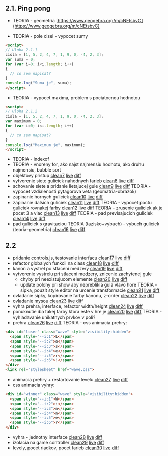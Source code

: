 ## 2.1. Ping pong
  - TEORIA - geometria [https://www.geogebra.org/m/cNEtsbvC](https://www.geogebra.org/m/cNEtsbvC)

  - TEORIA - pole cisel - vypocet sumy

```html
<script>
// Uloha 2.1.1
cisla = [1, 5, 2, 4, 7, 1, 9, 0, -4, 2, 3];
var suma = 0;
for (var i=0; i<i.length; i++)
{
  // co sem napisat?    
}
console.log("Suma je", suma);
</script>
```

  - TEORIA - vypocet maxima, problem s pociatocnou hodnotou

```html
<script>
// Uloha 2.1.2
cisla = [1, 5, 2, 4, 7, 1, 9, 0, -4, 2, 3];
var maximum = 0;
for (var i=0; i<i.length; i++)
{
  // co sem napisat?    
}
console.log("Maximum je", maximum);
</script>
```

  - TEORIA - indexof
  - TEORIA - vnoreny for, ako najst najmensiu hodnotu, ako druhu najmensiu, bubble sort
  - objektovy pristup [clean7](clean07/index.html) [live](https://rawgit.valky.eu/gabonator/Education/master/2022/Programming2/clean07/index.html) [diff](https://github.com/gabonator/Education/blob/master/2022/Programming2/diff.md#diff-07-vs-06)
  - vytvorenie siete guliciek nahodnych farieb [clean8](clean08/index.html) [live](https://rawgit.valky.eu/gabonator/Education/master/2022/Programming2/clean08/index.html) [diff](https://github.com/gabonator/Education/blob/master/2022/Programming2/diff.md#diff-08-vs-07)
  - schovanie siete a pridanie lietajucej gule [clean9](clean09/index.html) [live](https://rawgit.valky.eu/gabonator/Education/master/2022/Programming2/clean09/index.html) [diff](https://github.com/gabonator/Education/blob/master/2022/Programming2/diff.md#diff-09-vs-08)
  TEORIA - vypocet vzdialenosti pytagorova veta (geomatria-obrazok)
  - zapinanie hornych guliciek [clean10](clean10/index.html) [live](https://rawgit.valky.eu/gabonator/Education/master/2022/Programming2/clean10/index.html) [diff](https://github.com/gabonator/Education/blob/master/2022/Programming2/diff.md#diff-10-vs-09)
  - zapinanie dalsich guliciek [clean11](clean11/index.html) [live](https://rawgit.valky.eu/gabonator/Education/master/2022/Programming2/clean11/index.html) [diff](https://github.com/gabonator/Education/blob/master/2022/Programming2/diff.md#diff-11-vs-10)
  TEORIA - vypocet poctu guliciek rovnakej farby [clean12](clean12/index.html) [live](https://rawgit.valky.eu/gabonator/Education/master/2022/Programming2/clean12/index.html) [diff](https://github.com/gabonator/Education/blob/master/2022/Programming2/diff.md#diff-12-vs-11)
  TEORIA - zrusenie guliciek ak je pocet 3 a viac [clean13](clean13/index.html) [live](https://rawgit.valky.eu/gabonator/Education/master/2022/Programming2/clean13/index.html) [diff](https://github.com/gabonator/Education/blob/master/2022/Programming2/diff.md#diff-13-vs-12)
  TEORIA - pad previsajucich guliciek [clean14](clean14/index.html) [live](https://rawgit.valky.eu/gabonator/Education/master/2022/Programming2/clean14/index.html) [diff](https://github.com/gabonator/Education/blob/master/2022/Programming2/diff.md#diff-14-vs-13)
  - pad guliciek s gravitaciou
  TEORIA (tazisko+vybuch) - vybuch guliciek (teoria-geometria) [clean16](clean16/index.html) [live](https://rawgit.valky.eu/gabonator/Education/master/2022/Programming2/clean16/index.html) [diff](https://github.com/gabonator/Education/blob/master/2022/Programming2/diff.md#diff-16-vs-15)

## 2.2
  - pridanie controls.js, testovanie interfacu [clean17](clean17/index.html) [live](https://rawgit.valky.eu/gabonator/Education/master/2022/Programming2/clean17/index.html) [diff](https://github.com/gabonator/Education/blob/master/2022/Programming2/diff.md#diff-17-vs-16)
  - refactor globalych funkcii na class [clean18](clean18/index.html) [live](https://rawgit.valky.eu/gabonator/Education/master/2022/Programming2/clean18/index.html) [diff](https://github.com/gabonator/Education/blob/master/2022/Programming2/diff.md#diff-18-vs-17)
  - kanon a vystrel po stlaceni medzery [clean19](clean19/index.html) [live](https://rawgit.valky.eu/gabonator/Education/master/2022/Programming2/clean19/index.html) [diff](https://github.com/gabonator/Education/blob/master/2022/Programming2/diff.md#diff-19-vs-18)
  - vytvorenie vystrelu pri stlaceni medzery, znicenie zachytenej gule 
    - chyby pri neexistujucom elemente [clean20](clean20/index.html) [live](https://rawgit.valky.eu/gabonator/Education/master/2022/Programming2/clean20/index.html) [diff](https://github.com/gabonator/Education/blob/master/2022/Programming2/diff.md#diff-20-vs-19)
    - update polohy pri show aby nepreblikla gula vlavo hore
  TEORIA - sipka, pouzit style editor na urcenie transformacie [clean21](clean21/index.html) [live](https://rawgit.valky.eu/gabonator/Education/master/2022/Programming2/clean21/index.html) [diff](https://github.com/gabonator/Education/blob/master/2022/Programming2/diff.md#diff-21-vs-20)
  - ovladanie sipky, kopirovanie farby kanonu, z-order [clean22](clean22/index.html) [live](https://rawgit.valky.eu/gabonator/Education/master/2022/Programming2/clean22/index.html) [diff](https://github.com/gabonator/Education/blob/master/2022/Programming2/diff.md#diff-22-vs-21)
  - ovladanie mysou [clean23](clean23/index.html) [live](https://rawgit.valky.eu/gabonator/Education/master/2022/Programming2/clean23/index.html) [diff](https://github.com/gabonator/Education/blob/master/2022/Programming2/diff.md#diff-23-vs-22)
  - vyhra prehra, interface, refactor width/height [clean24](clean24/index.html) [live](https://rawgit.valky.eu/gabonator/Education/master/2022/Programming2/clean24/index.html) [diff](https://github.com/gabonator/Education/blob/master/2022/Programming2/diff.md#diff-24-vs-23)
  - ponuknutie iba takej farby ktora este v hre je [clean20](clean25/index.html) [live](https://rawgit.valky.eu/gabonator/Education/master/2022/Programming2/clean25/index.html) [diff](https://github.com/gabonator/Education/blob/master/2022/Programming2/diff.md#diff-25-vs-24)
  TEORIA - vyhladavanie unikatnych prvkov v poli?
  - prehra [clean26](clean26/index.html) [live](https://rawgit.valky.eu/gabonator/Education/master/2022/Programming2/clean26/index.html) [diff](https://github.com/gabonator/Education/blob/master/2022/Programming2/diff.md#diff-26-vs-25)
  TEORIA - css animacia prehry:

```html
<div id="loser" class="wave" style="visibility:hidden">
  <span style="--i:1">L</span>
  <span style="--i:2">o</span>
  <span style="--i:3">s</span>
  <span style="--i:4">e</span>
  <span style="--i:5">r</span>
  <span style="--i:6">!</span>
</div>
<link rel="stylesheet" href="wave.css">
```

  - animacia prehry + restartovanie levelu [clean27](clean20/index.html) [live](https://rawgit.valky.eu/gabonator/Education/master/2022/Programming2/clean27/index.html) [diff](https://github.com/gabonator/Education/blob/master/2022/Programming2/diff.md#diff-27-vs-26)
  - css animacia vyhry:

```html
<div id="winner" class="wave" style="visibility:hidden">
  <span style="--i:1">W</span>
  <span style="--i:2">i</span>
  <span style="--i:3">n</span>
  <span style="--i:4">n</span>
  <span style="--i:5">e</span>
  <span style="--i:6">r</span>
</div>
```

  - vyhra - jednotny interface [clean28](clean28/index.html) [live](https://rawgit.valky.eu/gabonator/Education/master/2022/Programming2/clean28/index.html) [diff](https://github.com/gabonator/Education/blob/master/2022/Programming2/diff.md#diff-28-vs-27)
  - izolacia na game controller [clean29](clean29/index.html) [live](https://rawgit.valky.eu/gabonator/Education/master/2022/Programming2/clean29/index.html)  [diff](https://github.com/gabonator/Education/blob/master/2022/Programming2/diff.md#diff-29-vs-28)
  - levely, pocet riadkov, pocet farieb [clean30](clean30/index.html) [live](https://rawgit.valky.eu/gabonator/Education/master/2022/Programming2/clean30/index.html) [diff](https://github.com/gabonator/Education/blob/master/2022/Programming2/diff.md#diff-30-vs-29)
